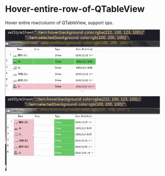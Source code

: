 # Hover-entire-row-of-QTableView
Hover entire row/column of QTableView, support qss.


![image](https://github.com/lowbees/images/blob/master/5.gif)
![image](https://github.com/lowbees/images/blob/master/6.gif)
